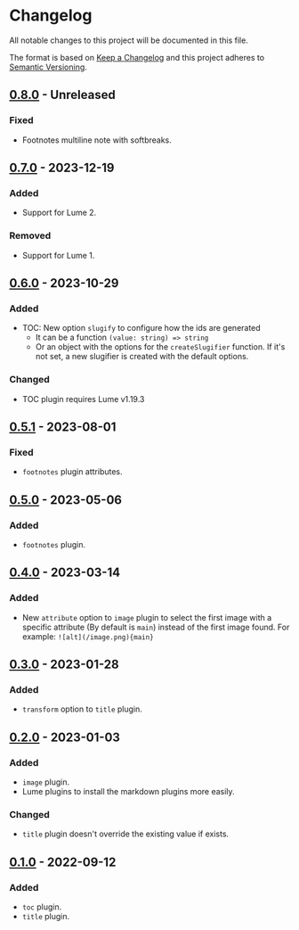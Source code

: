 <!-- deno-fmt-ignore-file -->

# Changelog
All notable changes to this project will be documented in this file.

The format is based on [Keep a Changelog](http://keepachangelog.com/) and this
project adheres to [Semantic Versioning](http://semver.org/).

## [0.8.0] - Unreleased
### Fixed
- Footnotes multiline note with softbreaks.

## [0.7.0] - 2023-12-19
### Added
- Support for Lume 2.

### Removed
- Support for Lume 1.

## [0.6.0] - 2023-10-29
### Added
- TOC: New option `slugify` to configure how the ids are generated
  - It can be a function `(value: string) => string`
  - Or an object with the options for the `createSlugifier` function.
  If it's not set, a new slugifier is created with the default options.

### Changed
- TOC plugin requires Lume v1.19.3

## [0.5.1] - 2023-08-01
### Fixed
- `footnotes` plugin attributes.

## [0.5.0] - 2023-05-06
### Added
- `footnotes` plugin.

## [0.4.0] - 2023-03-14
### Added
- New `attribute` option to `image` plugin to select the first image
  with a specific attribute (By default is `main`) instead of the first image found.
  For example: `![alt](/image.png){main}`

## [0.3.0] - 2023-01-28
### Added
- `transform` option to `title` plugin.

## [0.2.0] - 2023-01-03
### Added
- `image` plugin.
- Lume plugins to install the markdown plugins more easily.

### Changed
- `title` plugin doesn't override the existing value if exists.

## [0.1.0] - 2022-09-12
### Added
- `toc` plugin.
- `title` plugin.

[0.8.0]: https://github.com/lumeland/markdown-plugins/compare/v0.7.0...HEAD
[0.7.0]: https://github.com/lumeland/markdown-plugins/compare/v0.6.0...v0.7.0
[0.6.0]: https://github.com/lumeland/markdown-plugins/compare/v0.5.1...v0.6.0
[0.5.1]: https://github.com/lumeland/markdown-plugins/compare/v0.5.0...v0.5.1
[0.5.0]: https://github.com/lumeland/markdown-plugins/compare/v0.4.0...v0.5.0
[0.4.0]: https://github.com/lumeland/markdown-plugins/compare/v0.3.0...v0.4.0
[0.3.0]: https://github.com/lumeland/markdown-plugins/compare/v0.2.0...v0.3.0
[0.2.0]: https://github.com/lumeland/markdown-plugins/compare/v0.1.0...v0.2.0
[0.1.0]: https://github.com/lumeland/markdown-plugins/releases/tag/v0.1.0
